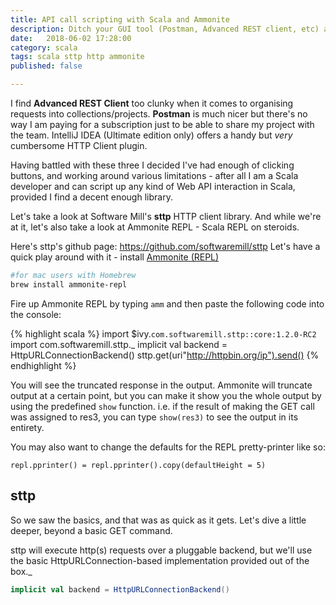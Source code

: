 ```yaml
---
title: API call scripting with Scala and Ammonite
description: Ditch your GUI tool (Postman, Advanced REST client, etc) and build your collection of HTTP requests in a language close to your heart - Scala. Script your Web API interactions with sttp.
date:   2018-06-02 17:28:00
category: scala
tags: scala sttp http ammonite
published: false

---
```


I find **Advanced REST Client** too clunky when it comes to organising requests into collections/projects. **Postman** is much nicer but there's no way I am paying for a subscription just to be able to share my project with the team. IntelliJ IDEA (Ultimate edition only) offers a handy but _very_ cumbersome HTTP Client plugin.

Having battled with these three I decided I've had enough of clicking buttons, and working around various limitations - after all I am a Scala developer and can script up any kind of Web API interaction in Scala, provided I find a decent enough library.

Let's take a look at Software Mill's **sttp** HTTP client library. And while we're at it, let's also take a look at Ammonite REPL - Scala REPL on steroids.



Here's sttp's github page: https://github.com/softwaremill/sttp
Let's have a quick play around with it - install [Ammonite (REPL)](http://ammonite.io/)

```bash
#for mac users with Homebrew
brew install ammonite-repl
```

Fire up Ammonite REPL by typing `amm` and then paste the following code into the console:

{% highlight scala %}
import $ivy.`com.softwaremill.sttp::core:1.2.0-RC2`
import com.softwaremill.sttp._
implicit val backend = HttpURLConnectionBackend()
sttp.get(uri"http://httpbin.org/ip").send()
{% endhighlight %}

You will see the truncated response in the output. Ammonite will truncate output at a certain point, but you can make it show you the whole output by using the predefined `show` function.
i.e. if the result of making the GET call was assigned to res3, you can type `show(res3)` to see the output in its entirety.

You may also want to change the defaults for the REPL pretty-printer like so:

```
repl.pprinter() = repl.pprinter().copy(defaultHeight = 5)
```

## sttp

So we saw the basics, and that was as quick as it gets. Let's dive a little deeper, beyond a basic GET command.

sttp will execute http(s) requests over a pluggable backend, but we'll use the basic HttpURLConnection-based implementation provided out of the box._

```scala
implicit val backend = HttpURLConnectionBackend()
```


[1]:http://typelevel.org/cats/
[2]:https://blog.jetbrains.com/scala/2017/11/28/intellij-idea-scala-plugin-2017-3-lightbend-project-starter-ammonite-support-parallel-indexing-and-more/
